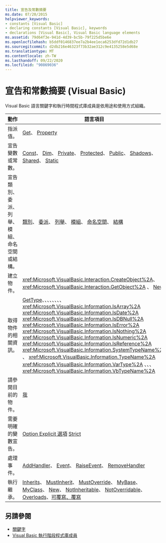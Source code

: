 ```yaml
---
title: 宣告及常數摘要
ms.date: 07/20/2015
helpviewer_keywords:
- constants [Visual Basic]
- declaring constants [Visual Basic], keywords
- declarations [Visual Basic], Visual Basic language elements
ms.assetid: 79d64f3e-941d-4d39-bc5b-79f225d5be6e
ms.openlocfilehash: b5ddf0146837ee7a2b4ee1eca6253dfd72d1db27
ms.sourcegitcommit: d2db216e46323f73b32ae312c9e4135258e5d68e
ms.translationtype: MT
ms.contentlocale: zh-TW
ms.lasthandoff: 09/22/2020
ms.locfileid: "90869036"
---
```

# <a name="declarations-and-constants-summary-visual-basic"></a>宣告和常數摘要 (Visual Basic)

Visual Basic 語言關鍵字和執行時間程式庫成員是依用途和使用方式組織。  
  
|動作|語言項目|  
|------------|----------------------|  
|指派值。|[Get](../statements/get-statement.md)、 [Property](../statements/property-statement.md)|  
|宣告變數或常數。|[Const](../statements/const-statement.md)、 [Dim](../statements/dim-statement.md)、 [Private](../modifiers/private.md)、 [Protected](../modifiers/protected.md)、 [Public](../modifiers/public.md)、 [Shadows](../modifiers/shadows.md)、 [Shared](../modifiers/shared.md)、 [Static](../modifiers/static.md)|  
|宣告類別、委派、列舉、模組、命名空間或結構。|[類別](../statements/class-statement.md)、 [委派](../statements/delegate-statement.md)、 [列舉](../statements/enum-statement.md)、 [模組](../statements/module-statement.md)、 [命名空間](../statements/namespace-statement.md)、 [結構](../statements/structure-statement.md)|  
|建立物件。|<xref:Microsoft.VisualBasic.Interaction.CreateObject%2A>、 <xref:Microsoft.VisualBasic.Interaction.GetObject%2A> 、 [New](../operators/new-operator.md)|  
|取得物件的相關資訊。|[GetType](../operators/gettype-operator.md)、、、、、、、、 <xref:Microsoft.VisualBasic.Information.IsArray%2A> <xref:Microsoft.VisualBasic.Information.IsDate%2A> <xref:Microsoft.VisualBasic.Information.IsDBNull%2A> <xref:Microsoft.VisualBasic.Information.IsError%2A> <xref:Microsoft.VisualBasic.Information.IsNothing%2A> <xref:Microsoft.VisualBasic.Information.IsNumeric%2A> <xref:Microsoft.VisualBasic.Information.IsReference%2A> <xref:Microsoft.VisualBasic.Information.SystemTypeName%2A> 、 <xref:Microsoft.VisualBasic.Information.TypeName%2A> <xref:Microsoft.VisualBasic.Information.VarType%2A> 、、、 <xref:Microsoft.VisualBasic.Information.VbTypeName%2A>|  
|請參閱目前的物件。|[我](../../programming-guide/program-structure/me-my-mybase-and-myclass.md)|  
|需要明確的變數宣告。|[Option Explicit 選項](../statements/option-explicit-statement.md) [Strict](../statements/option-strict-statement.md)|  
|處理事件。|[AddHandler](../statements/addhandler-statement.md)、 [Event](../statements/event-statement.md)、 [RaiseEvent](../statements/raiseevent-statement.md)、 [RemoveHandler](../statements/removehandler-statement.md)|  
|執行繼承。|[Inherits](../statements/inherits-statement.md)、 [MustInherit](../modifiers/mustinherit.md)、 [MustOverride](../modifiers/mustoverride.md)、 [MyBase](../../programming-guide/language-features/objects-and-classes/inheritance-basics.md)、 [MyClass](../../programming-guide/language-features/objects-and-classes/inheritance-basics.md)、 [New](../operators/new-operator.md)、 [NotInheritable](../modifiers/notinheritable.md)、 [NotOverridable](../modifiers/notoverridable.md)、 [Overloads](../modifiers/overloads.md)、[可](../modifiers/overridable.md)[覆寫、覆寫](../modifiers/overrides.md)|  
  
## <a name="see-also"></a>另請參閱

- [關鍵字](index.md)
- [Visual Basic 執行階段程式庫成員](../runtime-library-members.md)
